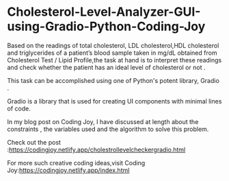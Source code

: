 # Cholesterol-Level-Analyzer-GUI-using-Gradio-Python-Coding-Joy


Based on the readings of total cholesterol, LDL cholesterol,HDL cholesterol and triglycerides of a patient’s blood sample taken in mg/dL obtained from Cholesterol Test
/ Lipid Profile,the task at hand is to interpret these readings and check whether the patient has an ideal level of cholesterol or not .

This task can be accomplished using one of Python's potent library, Gradio .

Gradio is a library that is used for creating UI components with minimal lines of code.

In my blog post on Coding Joy, I have discussed at length about the constraints , the variables used and the algorithm to solve this problem.

Check out the post :https://codingjoy.netlify.app/cholestrollevelcheckergradio.html

For more such creative coding ideas,visit Coding Joy:https://codingjoy.netlify.app/index.html
